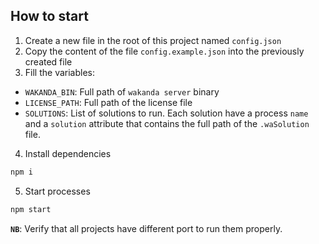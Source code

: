 How to start
------------

1. Create a new file in the root of this project named `config.json`
2. Copy the content of the file `config.example.json` into the previously created file
3. Fill the variables:

* `WAKANDA_BIN`: Full path of `wakanda server` binary
* `LICENSE_PATH`: Full path of the license file
* `SOLUTIONS`: List of solutions to run. Each solution have a process `name` and a `solution` attribute that contains the full path of the `.waSolution` file.

4. Install dependencies

```bash
npm i
```

5. Start processes

```bash
npm start
```

**`NB`**: Verify that all projects have different port to run them properly.
